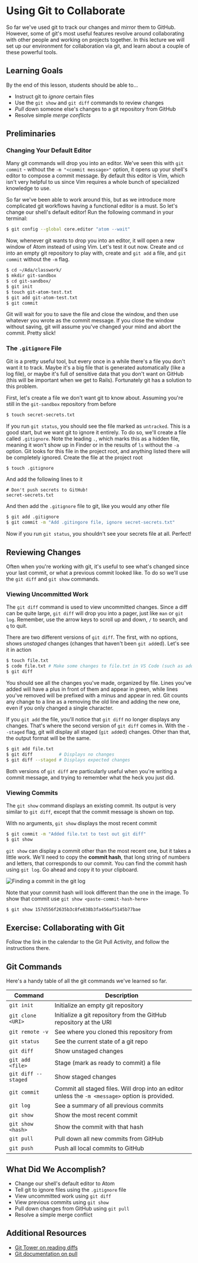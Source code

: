 # Using Git to Collaborate

So far we've used git to track our changes and mirror them to GitHub. However, some of git's most useful features revolve around collaborating with other people and working on projects together. In this lecture we will set up our environment for collaboration via git, and learn about a couple of these powerful tools.

## Learning Goals
By the end of this lesson, students should be able to...

- Instruct git to _ignore_ certain files
- Use the `git show` and `git diff` commands to review changes
- _Pull_ down someone else's changes to a git repository from GitHub
- Resolve simple _merge conflicts_

## Preliminaries

### Changing Your Default Editor

Many git commands will drop you into an editor. We've seen this with `git commit` - without the `-m "<commit message>"` option, it opens up your shell's editor to compose a commit message. By default this editor is Vim, which isn't very helpful to us since Vim requires a whole bunch of specialized knowledge to use.

So far we've been able to work around this, but as we introduce more complicated git workflows having a functional editor is a must. So let's change our shell's default editor! Run the following command in your terminal:

```bash
$ git config --global core.editor "atom --wait"
```

Now, whenever git wants to drop you into an editor, it will open a new window of Atom instead of using Vim. Let's test it out now. Create and `cd` into an empty git repository to play with, create and `git add` a file, and `git commit` without the `-m` flag.

```bash
$ cd ~/Ada/classwork/
$ mkdir git-sandbox
$ cd git-sandbox/
$ git init
$ touch git-atom-test.txt
$ git add git-atom-test.txt
$ git commit
```

Git will wait for you to save the file and close the window, and then use whatever you wrote as the commit message. If you close the window without saving, git will assume you've changed your mind and abort the commit. Pretty slick!

### The `.gitignore` File

Git is a pretty useful tool, but every once in a while there's a file you don't want it to track. Maybe it's a big file that is generated automatically (like a log file), or maybe it's full of sensitive data that you don't want on GitHub (this will be important when we get to Rails). Fortunately git has a solution to this problem.

First, let's create a file we don't want git to know about. Assuming you're still in the `git-sandbox` repository from before

```bash
$ touch secret-secrets.txt
```

If you run `git status`, you should see the file marked as `untracked`. This is a good start, but we want git to ignore it entirely. To do so, we'll create a file called `.gitignore`. Note the leading `.`, which marks this as a hidden file, meaning it won't show up in Finder or in the results of `ls` without the `-a` option. Git looks for this file in the project root, and anything listed there will be completely ignored. Create the file at the project root

```bash
$ touch .gitignore
```

And add the following lines to it

```gitignore
# Don't push secrets to GitHub!
secret-secrets.txt
```

And then add the `.gitignore` file to git, like you would any other file

```bash
$ git add .gitignore
$ git commit -m "Add .gitingore file, ignore secret-secrets.txt"
```

Now if you run `git status`, you shouldn't see your secrets file at all. Perfect!

## Reviewing Changes

Often when you're working with git, it's useful to see what's changed since your last commit, or what a previous commit looked like. To do so we'll use the `git diff` and `git show` commands.

### Viewing Uncommitted Work

The `git diff` command is used to view uncommitted changes. Since a diff can be quite large, `git diff` will drop you into a pager, just like `man` or `git log`. Remember, use the arrow keys to scroll up and down, `/` to search, and `q` to quit.

There are two different versions of `git diff`. The first, with no options, shows _unstaged_ changes (changes that haven't been `git add`ed). Let's see it in action

```bash
$ touch file.txt
$ code file.txt # Make some changes to file.txt in VS Code (such as adding text) and save
$ git diff
```

You should see all the changes you've made, organized by file. Lines you've added will have a plus in front of them and appear in green, while lines you've removed will be prefixed with a minus and appear in red. Git counts any change to a line as a removing the old line and adding the new one, even if you only changed a single character.

If you `git add` the file, you'll notice that `git diff` no longer displays any changes. That's where the second version of `git diff` comes in. With the `--staged` flag, git will display all staged (`git add`ed) changes. Other than that, the output format will be the same.

```bash
$ git add file.txt
$ git diff          # Displays no changes
$ git diff --staged # Displays expected changes
```

Both versions of `git diff` are particularly useful when you're writing a commit message, and trying to remember what the heck you just did.

### Viewing Commits

The `git show` command displays an existing commit. Its output is very similar to `git diff`, except that the commit message is shown on top.

With no arguments, `git show` displays the most recent commit

```bash
$ git commit -m "Added file.txt to test out git diff"
$ git show
```

`git show` can display a commit other than the most recent one, but it takes a little work. We'll need to copy the **commit hash**, that long string of numbers and letters, that corresponds to our commit. You can find the commit hash using `git log`. Go ahead and copy it to your clipboard.

![Finding a commit in the git log](images/git-log-output.png)

Note that your commit hash will look different than the one in the image. To show that commit use `git show <paste-commit-hash-here>`

```bash
$ git show 157d556f2635b3c8fe838b3fa456af5145b77bae
```

## Exercise: Collaborating with Git

Follow the link in the calendar to the Git Pull Activity, and follow the instructions there.

## Git Commands

Here's a handy table of all the git commands we've learned so far.

| Command             | Description |
|---------------------|-------------|
| `git init`          | Initialize an empty git repository
| `git clone <URI>`   | Initialize a git repository from the GitHub repository at the URI
| `git remote -v`     | See where you cloned this repository from
| `git status`        | See the current state of a git repo
| `git diff`          | Show unstaged changes
| `git add <file>`    | Stage (mark as ready to commit) a file
| `git diff --staged` | Show staged changes
| `git commit`        | Commit all staged files. Will drop into an editor unless the `-m <message>` option is provided.
| `git log`           | See a summary of all previous commits
| `git show`          | Show the most recent commit
| `git show <hash>`   | Show the commit with that hash
| `git pull`          | Pull down all new commits from GitHub
| `git push`          | Push all local commits to GitHub

## What Did We Accomplish?

- Change our shell's default editor to Atom
- Tell git to ignore files using the `.gitignore` file
- View uncommitted work using `git diff`
- View previous commits using `git show`
- Pull down changes from GitHub using `git pull`
- Resolve a simple merge conflict

## Additional Resources

- [Git Tower on reading diffs](https://www.git-tower.com/learn/git/ebook/en/command-line/advanced-topics/diffs)
- [Git documentation on pull](https://git-scm.com/docs/git-pull)
